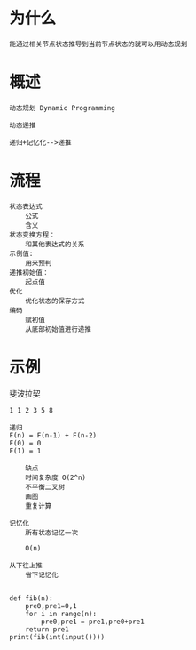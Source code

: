 # 为什么

    能通过相关节点状态推导到当前节点状态的就可以用动态规划

# 概述

    动态规划 Dynamic Programming
    
    动态递推
    
    递归+记忆化-->递推

# 流程
    
    状态表达式
        公式
        含义
    状态变换方程：
        和其他表达式的关系
    示例值:
        用来预判
    递推初始值：
        起点值
    优化
        优化状态的保存方式        
    编码
        赋初值
        从底部初始值进行递推           
    
# 示例
    
斐波拉契   

    1 1 2 3 5 8 

    递归
    F(n) = F(n-1) + F(n-2)
    F(0) = 0 
    F(1) = 1 
    
        缺点  
        时间复杂度 O(2^n)
        不平衡二叉树
        画图 
        重复计算
         
    记忆化
        所有状态记忆一次
        
        O(n)
        
    从下往上推
        省下记忆化     
        

    def fib(n):
        pre0,pre1=0,1
        for i in range(n):
            pre0,pre1 = pre1,pre0+pre1
        return pre1        
    print(fib(int(input())))

        